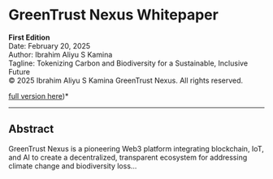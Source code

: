 # GreenTrust Nexus Whitepaper

**First Edition**  
Date: February 20, 2025  
Author: Ibrahim Aliyu S Kamina  
Tagline: Tokenizing Carbon and Biodiversity for a Sustainable, Inclusive Future  
© 2025 Ibrahim Aliyu S Kamina GreenTrust Nexus. All rights reserved.

 [full version here](../README.md))*

---

## Abstract

GreenTrust Nexus is a pioneering Web3 platform integrating blockchain, IoT, and AI to create a decentralized, transparent ecosystem for addressing climate change and biodiversity loss...
<!-- (GreenTrust Nexus Whitepaper

First EditionDate: February 20, 2025
Author: Ibrahim Aliyu S Kamina, 
FounderTagline: Tokenizing Carbon and Biodiversity for a Sustainable, Inclusive Future© 2025 Ibrahim Aliyu S Kamina GreenTrust Nexus. All rights reserved.

Abstract

GreenTrust Nexus is a pioneering Web3 platform that integrates blockchain, Internet of Things (IoT), and artificial intelligence (AI) to create a decentralized, transparent ecosystem for addressing climate change and biodiversity loss. Through its dual-token system—GreenTrust Credits (GTC) for carbon offsets and BioTokens (BTK) for biodiversity conservation—Nexus empowers individuals, businesses, and governments to track, reduce, and offset environmental impacts in real time. Unlike existing solutions, Nexus combines real-time IoT data, AI-driven fraud prevention, micro-offsets for mass accessibility, and gamified incentives, governed by a decentralized autonomous organization (DAO). Our mission is to offset 100 million tons of CO2 and protect 50 million hectares of ecosystems by 2030, onboarding 500 million users to a global sustainability movement.

1. Introduction
1.1 The Global Challenge
Climate change and biodiversity loss threaten humanity’s future. Annual CO2 emissions exceed 36 billion tons (IPCC, 2022), while 1 million species face extinction (IPBES, 2019). Current solutions—centralized carbon markets and conservation programs—suffer from opacity, fraud (e.g., double-counted credits), and exclusion of everyday people. Corporations make “net-zero” pledges without verifiable data, and individuals lack tools to contribute meaningfully. The $100 billion carbon market and $800 billion biodiversity economy (World Economic Forum, 2023) demand a decentralized, inclusive alternative.
1.2 The Web3 Opportunity
Blockchain technology offers transparency, immutability, and global access. By combining it with IoT for real-time data and AI for validation, we can create a trustless system that rewards sustainable actions and holds polluters accountable. GreenTrust Nexus leverages these technologies to redefine environmental accountability, bridging carbon and biodiversity into a single ecosystem.
1.3 Our Vision
GreenTrust Nexus envisions a world where every action—individual or industrial—drives measurable environmental impact. Our dual-token system, user-centric app, and decentralized governance make sustainability accessible, rewarding, and fraud-proof. We aim to become the global standard for tokenized environmental impact by 2030.

2. The GreenTrust Nexus Ecosystem
2.1 Core Components

Real-Time Environmental Tracking

IoT Integration: Sensors (e.g., smart meters, wildlife cameras) measure carbon emissions and biodiversity metrics (e.g., habitat health) in real time.
Data Pipeline: Encrypted data is uploaded to the blockchain via secure oracles (e.g., Chainlink).
AI Validation: Machine learning algorithms audit inputs, cross-referencing against benchmarks (e.g., regional energy grids, IUCN Red List) to prevent fraud.


Dual-Token System

GreenTrust Credits (GTC): 1 GTC = 1 ton of CO2 reduced or offset (e.g., via solar farms, reforestation). Minted after third-party validation by NGOs like WWF.
BioTokens (BTK): 1 BTK = 1 unit of biodiversity conserved (e.g., 1 hectare of forest, 100 coral polyps). Verified by conservation experts.
Fractionalization: Micro-tokens (e.g., 0.001 GTC/BTK) enable individual participation.


Decentralized Marketplace

A built-in decentralized exchange (DEX) for trading GTC and BTK, with liquidity pools incentivized by staking rewards.
Dynamic pricing reflects real-world carbon and biodiversity market trends.
APIs enable industrial integration (e.g., airlines buying bulk GTC).


Incentive Ecosystem

Individuals: Earn GTC/BTK via green actions (e.g., biking, supporting rewilding) through a gamified mobile app with weekly challenges.
Businesses: Gain tokens for sustainable practices (e.g., electric fleets, habitat protection), tradable for profit or regulatory credits.
Investors: Stake GTC/BTK to fund projects, earning yield and governance rights.


NFT Rewards

Carbon Warrior NFTs: Awarded for carbon milestones (e.g., 10 tons offset).
Guardian NFTs: Earned for biodiversity feats (e.g., 5 hectares conserved).
Tradable on secondary markets; higher tiers unlock perks (e.g., event access).


DAO Governance

GTC and BTK holders vote on platform rules, project funding, and partnerships.
Quadratic voting balances influence, ensuring fairness.
All decisions are on-chain, viewable via a public dashboard.



2.2 Technology Stack

Blockchain: Polygon for scalability, with bridges to Ethereum and Solana for interoperability.
Smart Contracts: Solidity-based, audited by firms like Certik.
Oracles: Chainlink for secure IoT data feeds.
AI: Decentralized compute via Ocean Protocol for emissions and biodiversity auditing.
Frontend: React Native mobile app (iOS/Android) and React web dashboard.

2.3 Differentiation
Unlike KlimaDAO (carbon-only, institutional focus) or Toucan Protocol (no IoT/AI), Nexus uniquely:

Combines carbon (GTC) and biodiversity (BTK) in a dual-token system.
Uses real-time IoT and AI for fraud-proof tracking.
Targets mass adoption with micro-offsets and gamification.


3. Tokenomics
3.1 GreenTrust Credits (GTC)

Type: ERC-20 (Polygon).
Total Supply: 1 billion GTC.
Utility: Trading, staking, offsetting carbon, governance.

3.2 BioTokens (BTK)

Type: ERC-20 (Polygon).
Total Supply: 500 million BTK (reflecting fewer conservation units).
Utility: Trading, staking, conserving biodiversity, governance.

3.3 Distribution

40% Ecosystem Rewards: User incentives, offset/conservation projects.
20% Team & Advisors: Vested over 3 years, 6-month cliff.
20% Liquidity & Market Makers: Ensures trading depth.
10% Marketing & Partnerships: Drives global adoption.
10% DAO Treasury: Funds future initiatives.

3.4 Economic Mechanisms

Minting: GTC/BTK minted proportional to verified reductions/conservation, capped annually (e.g., 50M GTC, 25M BTK in Year 1).
Burning: 10% of marketplace fees burned to reduce supply.
Staking: Lock tokens for 5-10% APY (DAO-adjusted), funding green projects.
Swaps: GTC ↔ BTK trading at a 1:2 ratio initially, market-driven later.

3.5 Value Proposition

Speculative: Tied to $100B carbon and $800B biodiversity markets, attracting investors.
Utility: Essential for offsets and rewards, driving demand.
Deflationary: Burning ensures long-term value growth.


4. Market Opportunity
4.1 Target Audience

Individuals: 500 million urban dwellers seeking eco-impact.
Businesses: 5,000+ firms with ESG mandates (e.g., aviation, agriculture).
Governments: 190+ nations with Paris Agreement or CBD (Convention on Biological Diversity) commitments.
Investors: Crypto whales and market makers eyeing purpose-driven assets.

4.2 Competitive Landscape

Vs. KlimaDAO/Toucan: Nexus adds biodiversity, IoT/AI, and mass-market focus.
Vs. Traditional Markets: Decentralized, fraud-proof, inclusive.
Vs. Apps: Gamified rewards and NFTs drive user engagement.

4.3 Market Size

Carbon credits: $100B by 2030 (BloombergNEF).
Biodiversity economy: $800B annually (WEF).
Web3 users: 500M+ by 2025 (Statista).


5. Roadmap
Phase 1: Foundation (Q? 2025)

Publish research paper (arXiv, Sustainability journal).
Launch MVP: App with manual GTC/BTK minting, 10K users.
Raise $1M via grants/angels.

Phase 2: Growth (Q? 2025-Q? 2026)

Onboard 100K users, 50 corporate partners.
Integrate IoT (e.g., smart meters, wildlife sensors).
Raise $5M seed round.

Phase 3: Scale (Q? 2026-Q? 2027)

Reach 1M users, 100+ partners, government pilots (e.g., EU).
Offset 10M tons CO2, protect 5M hectares.
List GTC/BTK on major DEXs (Uniswap).

Long-Term (2035)

500M users, 100M tons CO2 offset, 50M hectares conserved, $1B+ market cap.


6. Governance
6.1 GreenTrust DAO

Purpose: Community-driven decision-making.
Voting: 1 GTC/BTK = 1 vote, quadratic system for fairness.
Scope: Offset/conservation project approvals, fee adjustments, partnerships.
Transparency: On-chain dashboard for all actions.

6.2 Transition

Team controls initially (Phase 1), full DAO by Phase 2 (Q? 2025).


7. Impact Metrics

Environmental: Tons CO2 offset, hectares conserved, projects funded.
Social: Users empowered, businesses greened, communities engaged.
Economic: GTC/BTK traded, liquidity pool size, DAO treasury growth.


8. Risks & Mitigation

Risk: Low IoT adoption.Mitigation: Partner with providers (e.g., Bosch); subsidize sensors.
Risk: Regulatory hurdles.Mitigation: Align with Paris Agreement/CBD; hire legal experts.
Risk: Token volatility.Mitigation: Treasury reserves, staking incentives.
Risk: Copycat projects.Mitigation: Copyright, trademark, blockchain timestamping (hash: [TBD]).


9. Ownership & Provenance

Founder: Ibrahim Aliyu S Kamina, creator of GreenTrust Nexus.
IP Protections: © 2025 Ibrahim Aliyu S Kamina, GreenTrust Nexus. Trademark pending for “GreenTrust Nexus,” “GTC,” “BTK.” Whitepaper hash timestamped on Polygon: [TBD, Week 1].
Declaration: This is an original concept, distinct from existing solutions (e.g., KlimaDAO, Toucan), with unique IoT/AI integration and dual-token design.


10. Call to Action

Users: Join the beta (? 2025): greentrustnexus.com.
Developers: Contribute to our GitHub (TBD).
Partners: Email hello@greentrustnexus.com.
Investors: Contact for early GTC/BTK opportunities.

GreenTrust Nexus is a movement for a sustainable future. Join us to make every action count.

11. Team

Founder: Ibrahim Aliyu S Kamina - Visionary behind GreenTrust Nexus.
TBD: Blockchain Lead, IoT Specialist, AI Engineer, Advisors.


Appendix

References: IPCC 2022, IPBES 2019, BloombergNEF 2023, WEF 2023.
Technical Docs: Available Q? 2025.
Contact: ibrahimaskamina@gmail.com, greentrustnexus.com.    ) -->
